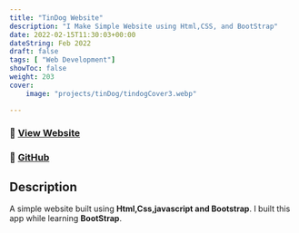 ```yaml
---
title: "TinDog Website"
description: "I Make Simple Website using Html,CSS, and BootStrap"
date: 2022-02-15T11:30:03+00:00
dateString: Feb 2022
draft: false
tags: [ "Web Development"]
showToc: false
weight: 203
cover:
    image: "projects/tinDog/tindogCover3.webp"

---
```


### 🔗 [View Website](http://awaismustafa.com/tinDog)
### 🔗 [GitHub](https://github.com/awwais/tinDog)

## Description

A simple website built using **Html,Css,javascript and Bootstrap**.
I built this app while learning **BootStrap**.




